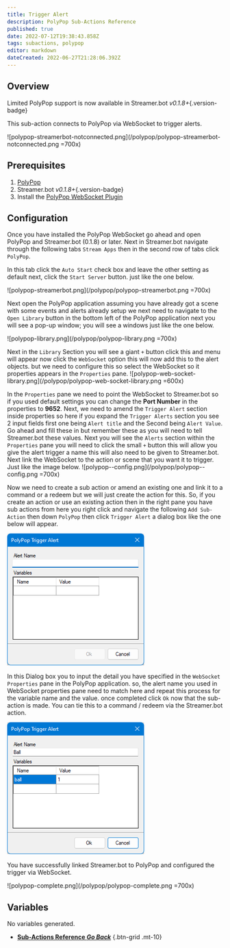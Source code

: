 ```yaml
---
title: Trigger Alert
description: PolyPop Sub-Actions Reference
published: true
date: 2022-07-12T19:38:43.858Z
tags: subactions, polypop
editor: markdown
dateCreated: 2022-06-27T21:28:06.392Z
---
```


## Overview
Limited PolyPop support is now available in Streamer.bot *v0.1.8+*{.version-badge}

This sub-action connects to PolyPop via WebSocket to trigger alerts.

![polypop-streamerbot-notconnected.png](/polypop/polypop-streamerbot-notconnected.png =700x)

## Prerequisites
1. [PolyPop](https://www.polypoplive.com)
2. Streamer.bot *v0.1.8+*{.version-badge}
3. Install the [PolyPop WebSocket Plugin](https://github.com/Jabbey92/PolyPopWebsocketPlugin/releases/tag/1.1)

## Configuration
Once you have installed the PolyPop WebSocket go ahead and open PolyPop and Streamer.bot (0.1.8) or later. Next in Streamer.bot navigate through the following tabs `Stream Apps` then in the second row of tabs click `PolyPop`.

In this tab click the `Auto Start` check box and leave the other setting as default next, click the `Start Server` button. just like the one below.

![polypop-streamerbot.png](/polypop/polypop-streamerbot.png =700x)

Next open the PolyPop application assuming you have already got a scene with some events and alerts already setup we next need to navigate to the `Open Library` button in the bottom left of the PolyPop application next you will see a pop-up window; you will see a windows just like the one below.

![polypop-library.png](/polypop/polypop-library.png =700x)

Next in the `Library` Section you will see a giant `+` button click this and menu will appear now click the `WebSocket` option this will now add this to the alert objects. but we need to configure this so select the WebSocket so it properties appears in the `Properties` pane.
![polypop-web-socket-library.png](/polypop/polypop-web-socket-library.png =600x)

In the `Properties` pane we need to point the WebSocket to Streamer.bot so if you used default settings you can change the **Port Number** in the properties to **9652**. Next, we need to amend the `Trigger Alert` section inside properties so here if you expand the `Trigger Alerts` section you see 2 input fields first one being `Alert title` and the Second being `Alert Value`.  Go ahead and fill these in but remember these as you will need to tell Streamer.bot these values.  Next you will see the `Alerts` section within the `Properties` pane you will need to click the small `+` button this will allow you give the alert trigger a name this will also need to be given to Streamer.bot. Next link the WebSocket to the action or scene that you want it to trigger. Just like the image below.
![polypop--config.png](/polypop/polypop--config.png =700x)

Now we need to create a sub action or amend an existing one and link it to a command or a redeem but we will just create the action for this. So, if you create an action or use an existing action then in the right pane you have sub actions from here you right click and navigate the following `Add Sub-Action` then down `PolyPop` then click `Trigger Alert` a dialog box like the one below will appear.

![polypop-ta-dialog.png](/polypop/polypop-ta-dialog.png)

In this Dialog box you to input the detail you have specified in the `WebSocket Properties` pane in the PolyPop application. so, the alert name you used in WebSocket properties pane need to match here and repeat this process for the variable name and the value. once completed click `Ok` now that the sub-action is made. You can tie this to a command / redeem via the Streamer.bot action.

![polypop-ta-complete.png](/polypop/polypop-ta-complete.png)

You have successfully linked Streamer.bot to PolyPop and configured the trigger via WebSocket.

![polypop-complete.png](/polypop/polypop-complete.png =700x)


## Variables
No variables generated.


- [<i class="mdi mdi-chevron-left"></i>**Sub-Actions Reference *Go Back***](/en/Sub-Actions)
{.btn-grid .mt-10}